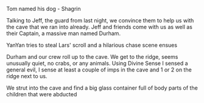 
Tom named his dog - Shagrin 

Talking to Jeff, the guard from last night, we convince them to help us with the cave that we ran into already. Jeff and friends come with us as well as their Captain, a massive man named Durham.

YanYan tries to steal Lars' scroll and a hilarious chase scene ensues 

Durham and our crew roll up to the cave. We get to the ridge, seems unusually quiet, no crabs, or any animals. Using Divine Sense I sensed a general evil, I sense at least a couple of imps in the cave and 1 or 2 on the ridge next to us. 

We  strut into the cave and find a big glass container full of body parts of the children that were abducted 